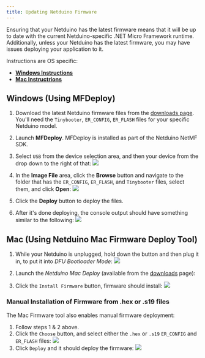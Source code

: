 ```yaml
---
title: Updating Netduino Firmware
---
```


Ensuring that your Netduino has the latest firmware means that it will be up to date with the current Netduino-specific .NET Micro Framework runtime. Additionally, unless your Netduino has the latest firmware, you may have issues deploying your application to it.

Instructions are OS specific:

 * **[Windows Instructions](#Windows)**
 * **[Mac Instructrions](#Mac)**


## <a name="Windows"></a>Windows (Using MFDeploy)

1. Download the latest Netduino firmware files from the [downloads page](../Downloads). You'll need the `Tinybooter`, `ER_CONFIG`, `ER_FLASH` files for your specific Netduino model.

2. Launch **MFDeploy**. MFDeploy is installed as part of the Netduino NetMF SDK.

3. Select `USB` from the device selection area, and then your device from the drop down to the right of that:
![](MFDeploy_01.png)

4. In the **Image File** area, click the **Browse** button and navigate to the folder that has the `ER_CONFIG`, `ER_FLASH`, and `Tinybooter` files, select them, and click **Open**:
![](MFDeploy_02.png)

5. Click the **Deploy** button to deploy the files.

6. After it's done deploying, the console output should have something similar to the following:
![](MFDeploy_06.png)



## <a name="Mac"></a>Mac (Using Netduino Mac Firmware Deploy Tool)

 1. While your Netduino is unplugged, hold down the button and then plug it in, to put it into _DFU Bootloader Mode_:
![](EnteringBootMode.gif)

 2. Launch the _Netduino Mac Deploy_ (available from the [downloads](../Downloads/) page):
 3. Click the `Install Firmware` button, firmware should install:
 ![](MacDeploy_AutomaticFirmwareUpdate.png)
 
### Manual Installation of Firmware from .hex or .s19 files

The Mac Firmware tool also enables manual firmware deployment:

 1. Follow steps 1 & 2 above.
 2. Click the `Choose` button, and select either the `.hex` or `.s19` `ER_CONFIG` and `ER_FLASH` files:
 ![](MacDeploy_SelectedFirmwareFiles.png)
 3. Click `Deploy` and it should deploy the firmware:
 ![](MacDeploy_ManuallyUpdatingFirmware.png)

